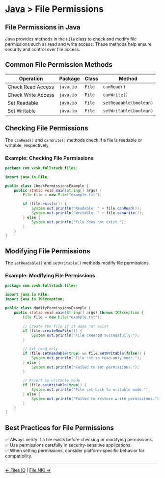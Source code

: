 # [Java](../) > File Permissions

## File Permissions in Java
Java provides methods in the `File` class to check and modify file permissions such as read and write access. These methods help ensure security and control over file access.

## Common File Permission Methods

| Operation          | Package   | Class  | Method               |
|--------------------|------------|---------|-----------------------|
| Check Read Access   | `java.io`   | `File`  | `canRead()`            |
| Check Write Access  | `java.io`   | `File`  | `canWrite()`           |
| Set Readable        | `java.io`   | `File`  | `setReadable(boolean)` |
| Set Writable        | `java.io`   | `File`  | `setWritable(boolean)` |

## Checking File Permissions
The `canRead()` and `canWrite()` methods check if a file is readable or writable, respectively.

### Example: Checking File Permissions
```java
package com.vvsk.fullstack.files;

import java.io.File;

public class CheckPermissionsExample {
    public static void main(String[] args) {
        File file = new File("example.txt");

        if (file.exists()) {
            System.out.println("Readable: " + file.canRead());
            System.out.println("Writable: " + file.canWrite());
        } else {
            System.out.println("File does not exist.");
        }
    }
}
```

## Modifying File Permissions
The `setReadable()` and `setWritable()` methods modify file permissions.

### Example: Modifying File Permissions
```java
package com.vvsk.fullstack.files;

import java.io.File;
import java.io.IOException;

public class ModifyPermissionsExample {
    public static void main(String[] args) throws IOException {
        File file = new File("example.txt");
        
        // Create the file if it does not exist
        if (file.createNewFile()) {
            System.out.println("File created successfully.");
        }

        // Set read-only
        if (file.setReadable(true) && file.setWritable(false)) {
            System.out.println("File set to read-only mode.");
        } else {
            System.out.println("Failed to set permissions.");
        }

        // Revert to writable mode
        if (file.setWritable(true)) {
            System.out.println("File set back to writable mode.");
        } else {
            System.out.println("Failed to restore write permissions.");
        }
    }
}
```

## Best Practices for File Permissions
✅ Always verify if a file exists before checking or modifying permissions.  
✅ Use permissions carefully in security-sensitive applications.  
✅ When setting permissions, consider platform-specific behavior for compatibility.  

---

[← Files IO](../files-io) | [File NIO →](../files-nio)

